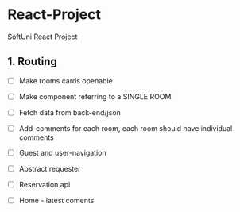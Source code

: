 # React-Project
SoftUni React Project
## 1. Routing
- [ ] Make rooms cards openable
- [ ] Make component referring to a SINGLE ROOM 

- [ ] Fetch data from back-end/json

- [ ] Add-comments for each room, each room should have individual comments
- [ ] Guest and user-navigation
- [ ] Abstract requester
- [ ] Reservation api
- [ ] Home - latest coments
  